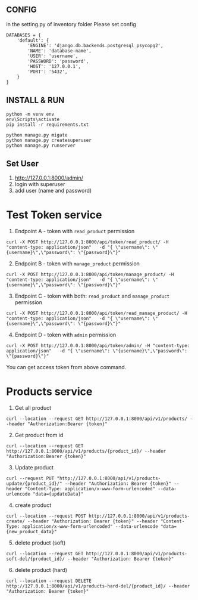 ## CONFIG
in the setting.py of inventory folder
Please set config
```
DATABASES = {
    'default': {
        'ENGINE': 'django.db.backends.postgresql_psycopg2',
        'NAME': 'database-name', 
        'USER': 'username', 
        'PASSWORD': 'password',
        'HOST': '127.0.0.1', 
        'PORT': '5432',
    }
}
```
## INSTALL & RUN
```
python -m venv env
env\Scripts\activate
pip install -r requirements.txt

python manage.py migate
python manage.py createsuperuser
python manage.py runserver
```

## Set User
1. http://127.0.0.1:8000/admin/
2. login with superuser
3. add user (name and password)

# Test Token service
1. Endpoint A - token with `read_product` permission
```
curl -X POST http://127.0.0.1:8000/api/token/read_product/ -H "content-type: application/json"   -d "{ \"username\": \"{username}\",\"password\": \"{password}\"}"
```
2. Endpoint B - token with `manage_product` permission
```
curl -X POST http://127.0.0.1:8000/api/token/manage_product/ -H "content-type: application/json"   -d "{ \"username\": \"{username}\",\"password\": \"{password}\"}"
```
3. Endpoint C - token with both: `read_product` and `manage_product` permission
```
curl -X POST http://127.0.0.1:8000/api/token/read_manage_product/ -H "content-type: application/json"   -d "{ \"username\": \"{username}\",\"password\": \"{password}\"}"
```
4. Endpoint D - token with `admin` permission
```
curl -X POST http://127.0.0.1:8000/api/token/admin/ -H "content-type: application/json"   -d "{ \"username\": \"{username}\",\"password\": \"{password}\"}"
```

You can get access token from above command.

# Products service
1. Get all product
```
curl --location --request GET http://127.0.0.1:8000/api/v1/products/ --header "Authorization:Bearer {token}"
```
2. Get product from id
```
curl --location --request GET http://127.0.0.1:8000/api/v1/products/{product_id}/ --header "Authorization:Bearer {token}"
```
3. Update product
```
curl --request PUT "http://127.0.0.1:8000/api/v1/products-update/{product_id}/" --header "Authorization: Bearer {token}" --header "Content-Type: application/x-www-form-urlencoded" --data-urlencode "data={updateData}"
```

4. create product
```
curl --location --request POST http://127.0.0.1:8000/api/v1/products-create/ --header "Authorization: Bearer {token}" --header "Content-Type: application/x-www-form-urlencoded" --data-urlencode "data={new_product_data}"
```

5. delete product (soft)
```
curl --location --request GET http://127.0.0.1:8000/api/v1/products-soft-del/{product_id}/ --header "Authorization: Bearer {token}"
```

6. delete product (hard)
```
curl --location --request DELETE http://127.0.0.1:8000/api/v1/products-hard-del/{product_id}/ --header "Authorization: Bearer {token}"
```